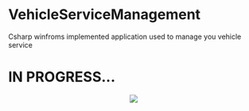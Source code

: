 # VehicleServiceManagement
 Csharp winfroms implemented application used to manage you vehicle service
 
 # IN PROGRESS...
  <div align="center">
  <img src="https://cdn.discordapp.com/attachments/837093180783722536/1051882599993327646/image.png"/>
  </div>
